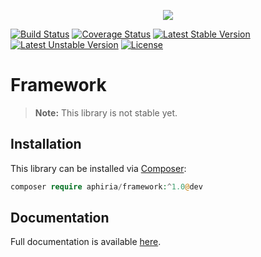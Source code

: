<p align="center"><a href="https://www.aphiria.com" target="_blank" title="Aphiria"><img src="https://www.aphiria.com/images/aphiria-logo.svg"></a></p>

<p align="center">

[![Build Status](https://travis-ci.com/aphiria/framework.svg)](https://travis-ci.com/aphiria/framework)
[![Coverage Status](https://coveralls.io/repos/github/aphiria/framework/badge.svg?branch=master)](https://coveralls.io/github/aphiria/framework?branch=master)
[![Latest Stable Version](https://poser.pugx.org/aphiria/framework/v/stable.svg)](https://packagist.org/packages/aphiria/framework)
[![Latest Unstable Version](https://poser.pugx.org/aphiria/framework/v/unstable.svg)](https://packagist.org/packages/aphiria/framework)
[![License](https://poser.pugx.org/aphiria/framework/license.svg)](https://packagist.org/packages/aphiria/framework)

</p>

# Framework

> **Note:** This library is not stable yet.

## Installation

This library can be installed via [Composer](https://getcomposer.org/download/):

```php
composer require aphiria/framework:^1.0@dev
```

## Documentation

Full documentation is available <a href="https://www.aphiria.com/docs/master" target="_blank">here</a>.
